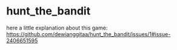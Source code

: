 # hunt_the_bandit

here a little explanation about this game: https://github.com/dewianggitaa/hunt_the_bandit/issues/1#issue-2406651595
